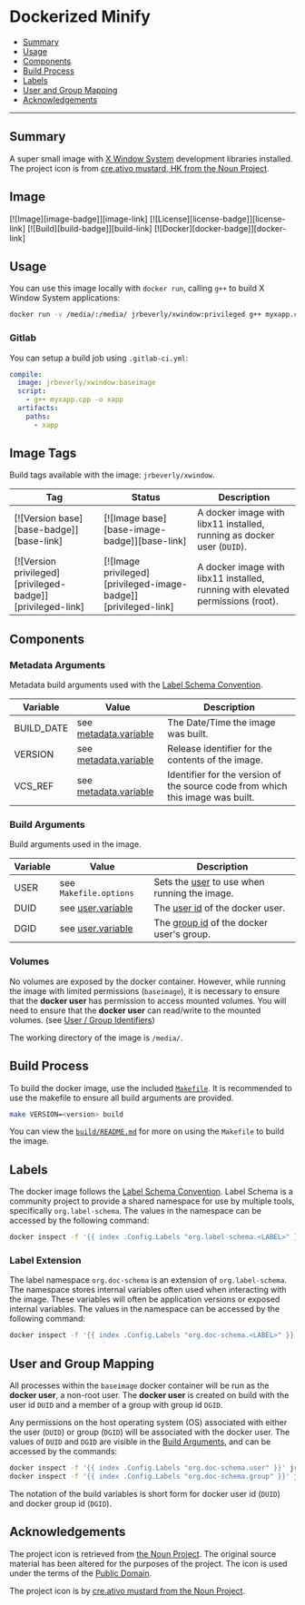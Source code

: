 # Dockerized Minify

 * [Summary](#summary)
 * [Usage](#usage)
 * [Components](#components)
 * [Build Process](#build-process)
 * [Labels](#labels)
 * [User and Group Mapping](#user-and-group-mapping)
 * [Acknowledgements](#acknowledgements)

---

## Summary

A super small image with [X Window System](https://www.x.org/wiki/) development libraries installed. The project icon is from [cre.ativo mustard, HK from the Noun Project](docs/icon/README.md).

## Image

[![Image][image-badge]][image-link]
[![License][license-badge]][license-link]
[![Build][build-badge]][build-link]
[![Docker][docker-badge]][docker-link]

## Usage

You can use this image locally with `docker run`, calling `g++` to build X Window System applications:

```bash
docker run -v /media/:/media/ jrbeverly/xwindow:privileged g++ myxapp.cpp -o xapp
```

### Gitlab

You can setup a build job using `.gitlab-ci.yml`:

```yaml
compile:
  image: jrbeverly/xwindow:baseimage
  script:
    - g++ myxapp.cpp -o xapp
  artifacts:
    paths:
      - xapp
```

## Image Tags

Build tags available with the image: `jrbeverly/xwindow`.

| Tag | Status | Description |
| --- | ------ | ----------- |
| [![Version base][base-badge]][base-link] | [![Image base][base-image-badge]][base-link] | A docker image with libx11 installed, running as docker user (`DUID`). |
| [![Version privileged][privileged-badge]][privileged-link] | [![Image privileged][privileged-image-badge]][privileged-link] | A docker image with libx11 installed, running with elevated permissions (root). |

## Components

### Metadata Arguments

Metadata build arguments used with the [Label Schema Convention](http://label-schema.org).

| Variable | Value | Description |
| -------- | ----- |------------ |
| BUILD_DATE | see [metadata.variable](build/Makefile.metadata.variable) | The Date/Time the image was built. |
| VERSION | see [metadata.variable](build/Makefile.metadata.variable) | Release identifier for the contents of the image. |
| VCS_REF | see [metadata.variable](build/Makefile.metadata.variable) | Identifier for the version of the source code from which this image was built. |

### Build Arguments

Build arguments used in the image.

| Variable | Value | Description |
| -------- | ------- |------------ |
| USER | see `Makefile.options` | Sets the [user](http://www.linfo.org/uid.html) to use when running the image. |
| DUID | see [user.variable](info/Makefile.user.variable) | The [user id](http://www.linfo.org/uid.html) of the docker user. |
| DGID | see [user.variable](info/Makefile.user.variable) | The [group id](http://www.linfo.org/uid.html) of the docker user's group. |

### Volumes

No volumes are exposed by the docker container. However, while running the image with limited permissions (`baseimage`), it is necessary to ensure that the **docker user** has permission to access mounted volumes. You will need to ensure that the **docker user** can read/write to the mounted volumes. (see [User / Group Identifiers](#user-and-group-mapping))

The working directory of the image is `/media/`.

## Build Process

To build the docker image, use the included [`Makefile`](build/Makefile). It is recommended to use the makefile to ensure all build arguments are provided.

```bash
make VERSION=<version> build
```

You can view the [`build/README.md`](build/README.md) for more on using the `Makefile` to build the image.

## Labels

The docker image follows the [Label Schema Convention](http://label-schema.org). Label Schema is a community project to provide a shared namespace for use by multiple tools, specifically `org.label-schema`. The values in the namespace can be accessed by the following command:

```bash
docker inspect -f '{{ index .Config.Labels "org.label-schema.<LABEL>" }}' jrbeverly/xwindow
```

### Label Extension

The label namespace `org.doc-schema` is an extension of `org.label-schema`. The namespace stores internal variables often used when interacting with the image. These variables will often be application versions or exposed internal variables. The values in the namespace can be accessed by the following command:

```bash
docker inspect -f '{{ index .Config.Labels "org.doc-schema.<LABEL>" }}' jrbeverly/xwindow
```

## User and Group Mapping

All processes within the `baseimage` docker container will be run as the **docker user**, a non-root user. The **docker user** is created on build with the user id `DUID` and a member of a group with group id `DGID`.

Any permissions on the host operating system (OS) associated with either the user (`DUID`) or group (`DGID`) will be associated with the docker user. The values of `DUID` and `DGID` are visible in the [Build Arguments](#build-arguments), and can be accessed by the commands:

```bash
docker inspect -f '{{ index .Config.Labels "org.doc-schema.user" }}' jrbeverly/xwindow:baseimage
docker inspect -f '{{ index .Config.Labels "org.doc-schema.group" }}' jrbeverly/xwindow:baseimage
```

The notation of the build variables is short form for docker user id (`DUID`) and docker group id (`DGID`).

## Acknowledgements

The project icon is retrieved from [the Noun Project](docs/icon/icon.json). The original source material has been altered for the purposes of the project. The icon is used under the terms of the [Public Domain](https://creativecommons.org/publicdomain/zero/1.0/).

The project icon is by [cre.ativo mustard from the Noun Project](https://thenounproject.com/term/docker/676618/).